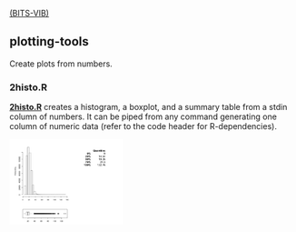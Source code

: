 [(BITS-VIB)](https://github.com/BITS-VIB)
## plotting-tools

Create plots from numbers.

### **2histo.R** 

**[2histo.R](2histo.R)** creates a histogram, a boxplot, and a summary table from a stdin column of numbers. It can be piped from any command generating one column of numeric data (refer to the code header for R-dependencies).

<img src="pictures/2histo.png?raw=true" alt="numbers to histo" style="width: 200px;"/>
